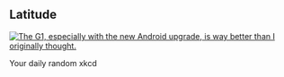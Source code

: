 ## Latitude
[![The G1, especially with the new Android upgrade, is way better than I originally thought.](https://imgs.xkcd.com/comics/latitude.png)](https://xkcd.com/596/ "The G1, especially with the new Android upgrade, is way better than I originally thought.")

Your daily random xkcd

